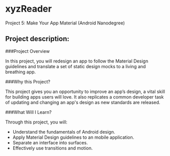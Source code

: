 # xyzReader
Project 5: Make Your App Material (Android Nanodegree)

## Project description:
###Project Overview

In this project, you will redesign an app to follow the Material Design guidelines and translate a set of static design mocks to a living and breathing app.

###Why this Project?

This project gives you an opportunity to improve an app’s design, a vital skill for building apps users will love. It also replicates a common developer task of updating and changing an app's design as new standards are released.

###What Will I Learn?

Through this project, you will:
* Understand the fundamentals of Android design.
* Apply Material Design guidelines to an mobile application.
* Separate an interface into surfaces.
* Effectively use transitions and motion.
